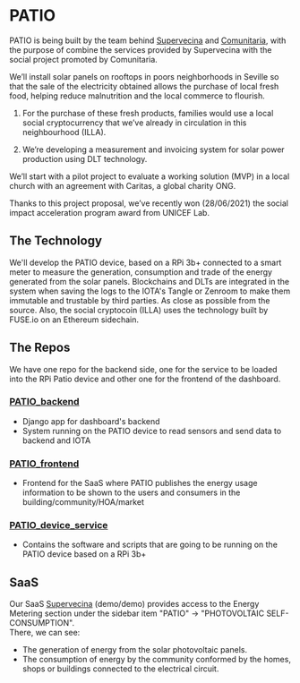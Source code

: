 # PATIO

PATIO is being built by the team behind [Supervecina](https://supervecina.com) and [Comunitaria](https://comunitaria.com), with the purpose of combine the services provided by Supervecina with the social project promoted by Comunitaria.

We’ll install solar panels on rooftops in poors neighborhoods in Seville so that the sale of the electricity obtained allows the purchase of local fresh food, helping reduce malnutrition and the local commerce to flourish.

1) For the purchase of these fresh products, families would use a local social cryptocurrency that we’ve already in circulation in this neighbourhood (ILLA). 

2) We’re developing a measurement and invoicing system for solar power production using DLT technology.

We’ll start with a pilot project to evaluate a working solution (MVP) in a local church  with an agreement with Caritas, a global charity ONG. 

Thanks to this project proposal, we’ve recently won (28/06/2021) the social impact acceleration program award from UNICEF Lab.


## The Technology

We'll develop the PATIO device, based on a RPi 3b+ connected to a smart meter to measure the generation, consumption and trade of the energy generated from the solar panels. Blockchains and DLTs are integrated in the system when saving the logs to the IOTA's Tangle or Zenroom to make them immutable and trustable by third parties. As close as possible from the source. Also, the social cryptocoin (ILLA) uses the technology built by FUSE.io on an Ethereum sidechain.

## The Repos

We have one repo for the backend side, one for the service to be loaded into the RPi Patio device and other one for the frontend of the dashboard.

### [PATIO_backend](https://github.com/LedgerProject/patio_backend)
 - Django app for dashboard's backend
 - System running on the PATIO device to read sensors and send data to backend and IOTA
 
### [PATIO_frontend](https://github.com/LedgerProject/patio_frontend)
 - Frontend for the SaaS where PATIO publishes the energy usage information to be shown to the users and consumers in the building/community/HOA/market

### [PATIO_device_service](https://github.com/LedgerProject/patio_device_service)
 - Contains the software and scripts that are going to be running on the PATIO device based on a RPi 3b+

## SaaS

Our SaaS [Supervecina](https://app.supervecina.com) (demo/demo) provides access to the Energy Metering section under the sidebar item "PATIO" -> "PHOTOVOLTAIC SELF-CONSUMPTION".  
There, we can see:
- The generation of energy from the solar photovoltaic panels.
- The consumption of energy by the community conformed by the homes, shops or buildings connected to the electrical circuit.

